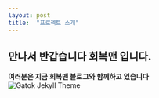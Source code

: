 ```yaml
---
layout: post
title:  "프로젝트 소개"
---
```


## 만나서 반갑습니다 회복맨 입니다.
**여러분은 지금 회복맨 블로그와 함께하고 있습니다**
<br>
![Gatok Jekyll Theme]({{site.baseurl}}/images/main.PNG)<br>
